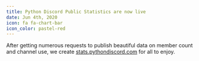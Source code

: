 ```yaml
---
title: Python Discord Public Statistics are now live
date: Jun 4th, 2020
icon: fa fa-chart-bar
icon_color: pastel-red
---
```


After getting numerous requests to publish beautiful data on member count and
channel use, we create
[stats.pythondiscord.com](https://stats.pythondiscord.com/) for all to enjoy.
